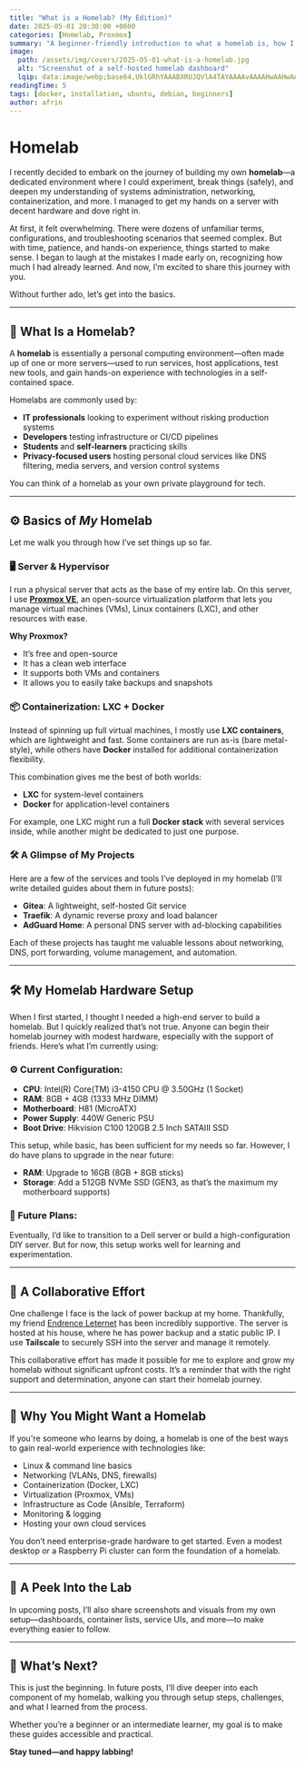 ```yaml
---
title: "What is a Homelab? (My Edition)"
date: 2025-05-01 20:30:00 +0600
categories: [Homelab, Proxmox]
summary: "A beginner-friendly introduction to what a homelab is, how I built mine using Proxmox, LXC, and Docker, and why you might want to build one too."
image:
  path: /assets/img/covers/2025-05-01-what-is-a-homelab.jpg
  alt: "Screenshot of a self-hosted homelab dashboard"
  lqip: data:image/webp;base64,UklGRhYAAABXRUJQVlA4TAYAAAAvAAAAHwAAHwAAQUxQSAwAAAABAAAAAA==
readingTime: 5
tags: [docker, installation, ubuntu, debian, beginners]
author: afrin
---
```


# Homelab

I recently decided to embark on the journey of building my own **homelab**—a dedicated environment where I could experiment, break things (safely), and deepen my understanding of systems administration, networking, containerization, and more. I managed to get my hands on a server with decent hardware and dove right in.

At first, it felt overwhelming. There were dozens of unfamiliar terms, configurations, and troubleshooting scenarios that seemed complex. But with time, patience, and hands-on experience, things started to make sense. I began to laugh at the mistakes I made early on, recognizing how much I had already learned. And now, I’m excited to share this journey with you.

Without further ado, let’s get into the basics.

---

## 🧠 What Is a Homelab?

A **homelab** is essentially a personal computing environment—often made up of one or more servers—used to run services, host applications, test new tools, and gain hands-on experience with technologies in a self-contained space.

Homelabs are commonly used by:

- **IT professionals** looking to experiment without risking production systems  
- **Developers** testing infrastructure or CI/CD pipelines  
- **Students** and **self-learners** practicing skills  
- **Privacy-focused users** hosting personal cloud services like DNS filtering, media servers, and version control systems  

You can think of a homelab as your own private playground for tech.

---

## ⚙️ Basics of *My* Homelab

Let me walk you through how I’ve set things up so far.

### 🖥️ Server & Hypervisor

I run a physical server that acts as the base of my entire lab. On this server, I use **[Proxmox VE](https://www.proxmox.com/en/proxmox-ve)**, an open-source virtualization platform that lets you manage virtual machines (VMs), Linux containers (LXC), and other resources with ease.

**Why Proxmox?**
- It’s free and open-source  
- It has a clean web interface  
- It supports both VMs and containers  
- It allows you to easily take backups and snapshots  

### 📦 Containerization: LXC + Docker

Instead of spinning up full virtual machines, I mostly use **LXC containers**, which are lightweight and fast. Some containers are run as-is (bare metal-style), while others have **Docker** installed for additional containerization flexibility.

This combination gives me the best of both worlds:
- **LXC** for system-level containers  
- **Docker** for application-level containers  

For example, one LXC might run a full **Docker stack** with several services inside, while another might be dedicated to just one purpose.

### 🛠️ A Glimpse of My Projects

Here are a few of the services and tools I’ve deployed in my homelab (I’ll write detailed guides about them in future posts):

- **Gitea**: A lightweight, self-hosted Git service  
- **Traefik**: A dynamic reverse proxy and load balancer  
- **AdGuard Home**: A personal DNS server with ad-blocking capabilities  

Each of these projects has taught me valuable lessons about networking, DNS, port forwarding, volume management, and automation.

---

## 🛠️ My Homelab Hardware Setup

When I first started, I thought I needed a high-end server to build a homelab. But I quickly realized that’s not true. Anyone can begin their homelab journey with modest hardware, especially with the support of friends. Here’s what I’m currently using:

### ⚙️ Current Configuration:
- **CPU**: Intel(R) Core(TM) i3-4150 CPU @ 3.50GHz (1 Socket)  
- **RAM**: 8GB + 4GB (1333 MHz DIMM)  
- **Motherboard**: H81 (MicroATX)  
- **Power Supply**: 440W Generic PSU  
- **Boot Drive**: Hikvision C100 120GB 2.5 Inch SATAIII SSD  

This setup, while basic, has been sufficient for my needs so far. However, I do have plans to upgrade in the near future:
- **RAM**: Upgrade to 16GB (8GB + 8GB sticks)  
- **Storage**: Add a 512GB NVMe SSD (GEN3, as that’s the maximum my motherboard supports)  

### 🔮 Future Plans:
Eventually, I’d like to transition to a Dell server or build a high-configuration DIY server. But for now, this setup works well for learning and experimentation.

---

## 🤝 A Collaborative Effort

One challenge I face is the lack of power backup at my home. Thankfully, my friend [Endrence Leternet](https://endrence.link) has been incredibly supportive. The server is hosted at his house, where he has power backup and a static public IP. I use **Tailscale** to securely SSH into the server and manage it remotely.

This collaborative effort has made it possible for me to explore and grow my homelab without significant upfront costs. It’s a reminder that with the right support and determination, anyone can start their homelab journey.

---

## 🧭 Why You Might Want a Homelab

If you're someone who learns by doing, a homelab is one of the best ways to gain real-world experience with technologies like:

- Linux & command line basics  
- Networking (VLANs, DNS, firewalls)  
- Containerization (Docker, LXC)  
- Virtualization (Proxmox, VMs)  
- Infrastructure as Code (Ansible, Terraform)  
- Monitoring & logging  
- Hosting your own cloud services  

You don’t need enterprise-grade hardware to get started. Even a modest desktop or a Raspberry Pi cluster can form the foundation of a homelab.

---

## 📸 A Peek Into the Lab

In upcoming posts, I’ll also share screenshots and visuals from my own setup—dashboards, container lists, service UIs, and more—to make everything easier to follow.

---

## 🚀 What’s Next?

This is just the beginning. In future posts, I’ll dive deeper into each component of my homelab, walking you through setup steps, challenges, and what I learned from the process.

Whether you’re a beginner or an intermediate learner, my goal is to make these guides accessible and practical.

**Stay tuned—and happy labbing!**
